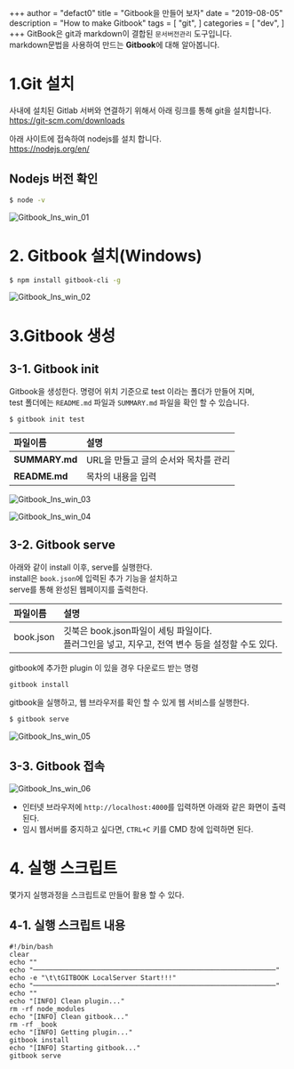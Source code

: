 +++
author = "defact0"
title = "Gitbook을 만들어 보자"
date = "2019-08-05"
description = "How to make Gitbook"
tags = [
    "git",
]
categories = [
    "dev",
]
+++
GitBook은 git과 markdown이 결합된 `문서버전관리` 도구입니다.  
markdown문법을 사용하여 만드는 **Gitbook**에 대해 알아봅니다.

<!--more-->


# 1.Git 설치
사내에 설치된 Gitlab 서버와 연결하기 위해서 아래 링크를 통해 git을 설치합니다.<br>
https://git-scm.com/downloads

아래 사이트에 접속하여 nodejs를 설치 합니다.<br>
https://nodejs.org/en/
	
## Nodejs 버전 확인
```bash
$ node -v
```

![Gitbook_Ins_win_01](/img/2019/08/05/Gitbook_Ins_win_01.png)
	
# 2. Gitbook 설치(Windows)
```bash
$ npm install gitbook-cli -g
```
![Gitbook_Ins_win_02](/img/2019/08/05/Gitbook_Ins_win_02.png)

# 3.Gitbook 생성

## 3-1. Gitbook init

Gitbook을 생성한다.
명령어 위치 기준으로 test 이라는 폴더가 만들어 지며, <br>
test 폴더에는 `README.md` 파일과 `SUMMARY.md` 파일을 확인 할 수 있습니다.

```bash
$ gitbook init test
```
| 파일이름 | 설명 |
|:--------|:--------|
| <b>SUMMARY.md</b> | URL을 만들고 글의 순서와 목차를 관리 |
| <b>README.md</b> | 목차의 내용을 입력 |

![Gitbook_Ins_win_03](/img/2019/08/05/Gitbook_Ins_win_03.png)

![Gitbook_Ins_win_04](/img/2019/08/05/Gitbook_Ins_win_04.png)

## 3-2. Gitbook serve

아래와 같이 install 이후, serve를 실행한다.<br>
install은 `book.json`에 입력된 추가 기능을 설치하고<br>
serve를 통해 완성된 웹페이지를 출력한다.

| 파일이름 | 설명 |
|:--------|:--------|
| book.json | 깃북은 book.json파일이 세팅 파일이다.<br> 플러그인을 넣고, 지우고, 전역 변수 등을 설정할 수도 있다. |

gitbook에 추가한 plugin 이 있을 경우 다운로드 받는 명령
```shell
gitbook install
```
gitbook을 실행하고, 웹 브라우저를 확인 할 수 있게 웹 서비스를 실행한다.
```bash
$ gitbook serve
```

![Gitbook_Ins_win_05](/img/2019/08/05/Gitbook_Ins_win_05.png)

## 3-3. Gitbook 접속

![Gitbook_Ins_win_06](/img/2019/08/05/Gitbook_Ins_win_06.png)

- 인터넷 브라우저에 `http://localhost:4000`를 입력하면 아래와 같은 화면이 출력된다.
- 임시 웹서버를 중지하고 싶다면, `CTRL+C` 키를 CMD 창에 입력하면 된다.

# 4. 실행 스크립트
몇가지 실행과정을 스크립트로 만들어 활용 할 수 있다.

## 4-1. 실행 스크립트 내용

```shell
#!/bin/bash
clear
echo ""
echo "─────────────────────────────────────────────────────────────"
echo -e "\t\tGITBOOK LocalServer Start!!!"
echo "─────────────────────────────────────────────────────────────"
echo ""
echo "[INFO] Clean plugin..."
rm -rf node_modules
echo "[INFO] Clean gitbook..."
rm -rf _book
echo "[INFO] Getting plugin..."
gitbook install
echo "[INFO] Starting gitbook..."
gitbook serve
```
